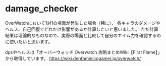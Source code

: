 # damage_checker
OverWatchにおいて1対1の場面が発生した場合（稀に）、
各キャラのダメージやヘルス、自己回復でどれだけ影響があるか計算したいと思いました。
ただ計算結果は理論的なものなので、実際の場面と比較して自分のエイム力を確認するのに使いたいと思います。

dpsやヘルスは「オーバーウォッチ Overwatch 攻略まとめWiki【First Flame】」から取得しています。
https://wiki.denfaminicogamer.jp/overwatch/

